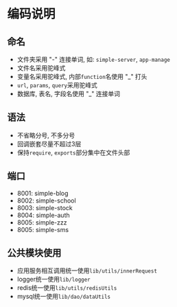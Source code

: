 # 编码说明

## 命名
* 文件夹采用 "-" 连接单词, 如: `simple-server`, `app-manage`
* 文件名采用驼峰式
* 变量名采用驼峰式, 内部`function`名使用 "_" 打头
* `url`, `params`, `query`采用驼峰式
* 数据库, 表名, 字段名使用 "_" 连接单词

## 语法
* 不省略分号, 不多分号
* 回调嵌套尽量不超过3层
* 保持`require`, `exports`部分集中在文件头部 

## 端口
* 8001: simple-blog
* 8002: simple-school
* 8003: simple-stock
* 8004: simple-auth
* 8005: simple-zzz
* 8005: simple-sms

## 公共模块使用
* 应用服务相互调用统一使用`lib/utils/innerRequest`
* logger统一使用`lib/logger`
* redis统一使用`lib/utils/redisUtils`
* mysql统一使用`lib/dao/dataUtils`